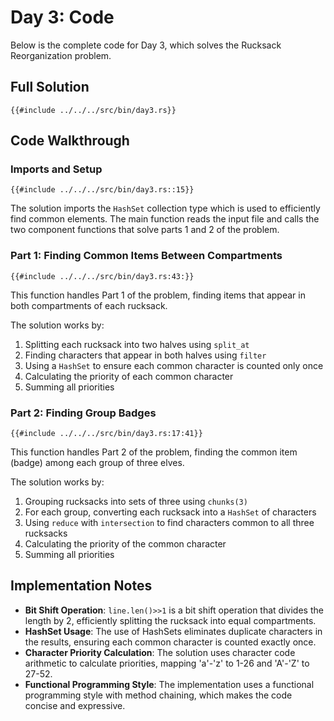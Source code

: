 # Day 3: Code

Below is the complete code for Day 3, which solves the Rucksack Reorganization problem.

## Full Solution

```rust,no_run,noplayground
{{#include ../../../src/bin/day3.rs}}
```

## Code Walkthrough

### Imports and Setup

```rust,no_run,noplayground
{{#include ../../../src/bin/day3.rs::15}}
```

The solution imports the `HashSet` collection type which is used to efficiently find common elements. The main function reads the input file and calls the two component functions that solve parts 1 and 2 of the problem.

### Part 1: Finding Common Items Between Compartments

```rust,no_run,noplayground
{{#include ../../../src/bin/day3.rs:43:}}
```

This function handles Part 1 of the problem, finding items that appear in both compartments of each rucksack.

The solution works by:
1. Splitting each rucksack into two halves using `split_at`
2. Finding characters that appear in both halves using `filter`
3. Using a `HashSet` to ensure each common character is counted only once
4. Calculating the priority of each common character
5. Summing all priorities

### Part 2: Finding Group Badges

```rust,no_run,noplayground
{{#include ../../../src/bin/day3.rs:17:41}}
```

This function handles Part 2 of the problem, finding the common item (badge) among each group of three elves.

The solution works by:
1. Grouping rucksacks into sets of three using `chunks(3)`
2. For each group, converting each rucksack into a `HashSet` of characters
3. Using `reduce` with `intersection` to find characters common to all three rucksacks
4. Calculating the priority of the common character
5. Summing all priorities

## Implementation Notes

- **Bit Shift Operation**: `line.len()>>1` is a bit shift operation that divides the length by 2, efficiently splitting the rucksack into equal compartments.
- **HashSet Usage**: The use of HashSets eliminates duplicate characters in the results, ensuring each common character is counted exactly once.
- **Character Priority Calculation**: The solution uses character code arithmetic to calculate priorities, mapping 'a'-'z' to 1-26 and 'A'-'Z' to 27-52.
- **Functional Programming Style**: The implementation uses a functional programming style with method chaining, which makes the code concise and expressive.
